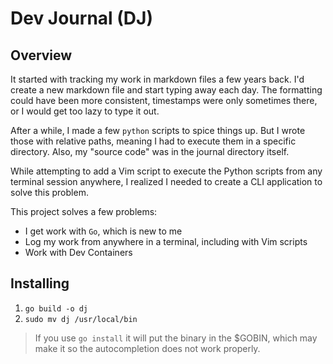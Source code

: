 # Dev Journal (DJ)

## Overview

It started with tracking my work in markdown files a few years back. I'd create a new markdown file and start typing away each day. The formatting could have been more consistent, timestamps were only sometimes there, or  I would get too lazy to type it out. 

After a while, I made a few `python` scripts to spice things up. But I wrote those with relative paths, meaning I had to execute them in a specific directory. Also, my "source code" was in the journal directory itself. 

While attempting to add a Vim script to execute the Python scripts from any terminal session anywhere, I realized I needed to create a CLI application to solve this problem.

This project solves a few problems:
* I get work with `Go`, which is new to me
* Log my work from anywhere in a terminal, including with Vim scripts
* Work with Dev Containers

## Installing

1. `go build -o dj`
1. `sudo mv dj /usr/local/bin`

> If you use `go install` it will put the binary in the $GOBIN, which may make it so the autocompletion does not work properly.